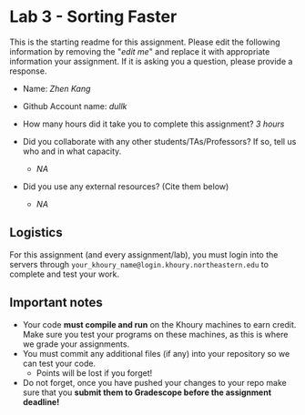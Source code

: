 # Lab 3 - Sorting Faster

This is the starting readme for this assignment.  Please edit the following information by removing the "*edit me*" and replace it with appropriate information your assignment. If it is asking you a question, please provide a response.

- Name: *Zhen Kang*
- Github Account name: *dullk* 

- How many hours did it take you to complete this assignment? *3 hours*

- Did you collaborate with any other students/TAs/Professors? If so, tell us who and in what capacity.
  - *NA*

- Did you use any external resources? (Cite them below)
  - *NA*

## Logistics

For this assignment (and every assignment/lab), you must login into the servers through `your_khoury_name@login.khoury.northeastern.edu` to complete and test your work. 

## Important notes

* Your code **must compile and run** on the Khoury machines to earn credit. Make sure you test your programs on these machines, as this is where we grade your assignments.
* You must commit any additional files (if any) into your repository so we can test your code.
  * Points will be lost if you forget!
* Do not forget, once you have pushed your changes to your repo make sure that you **submit them to Gradescope before the assignment deadline!**

